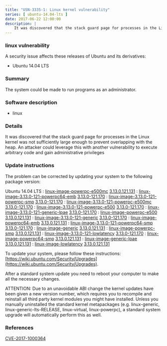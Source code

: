```yaml
---
title: "USN-3335-1: Linux kernel vulnerability"
series: [ ubuntu-14.04-lts ]
date: 2017-06-22 12:00:00
description: |
    It was discovered that the stack guard page for processes in the Linux kernel was not sufficiently large enough to prevent overlapping with the heap. An attacker could leverage this with another vulnerability to execute arbitrary code and gain administrative privileges 
--- 
```

 
### linux vulnerability

A security issue affects these releases of Ubuntu and its derivatives:

* Ubuntu 14.04 LTS

### Summary

The system could be made to run programs as an administrator. 

### Software description

* linux 

### Details

It was discovered that the stack guard page for processes in the Linux kernel was not sufficiently large enough to prevent overlapping with the heap. An attacker could leverage this with another vulnerability to execute arbitrary code and gain administrative privileges 

### Update instructions

The problem can be corrected by updating your system to the following package version:

Ubuntu 14.04 LTS
 : [linux-image-powerpc-e500mc](https://launchpad.net/ubuntu/+source/linux) <span> [3.13.0.121.131](https://launchpad.net/ubuntu/+source/linux/3.13.0-121.170) </span> 
 : [linux-image-3.13.0-121-powerpc64-emb](https://launchpad.net/ubuntu/+source/linux) <span> [3.13.0-121.170](https://launchpad.net/ubuntu/+source/linux/3.13.0-121.170) </span> 
 : [linux-image-3.13.0-121-powerpc-smp](https://launchpad.net/ubuntu/+source/linux) <span> [3.13.0-121.170](https://launchpad.net/ubuntu/+source/linux/3.13.0-121.170) </span> 
 : [linux-image-3.13.0-121-powerpc-e500mc](https://launchpad.net/ubuntu/+source/linux) <span> [3.13.0-121.170](https://launchpad.net/ubuntu/+source/linux/3.13.0-121.170) </span> 
 : [linux-image-3.13.0-121-powerpc-e500](https://launchpad.net/ubuntu/+source/linux) <span> [3.13.0-121.170](https://launchpad.net/ubuntu/+source/linux/3.13.0-121.170) </span> 
 : [linux-image-3.13.0-121-generic-lpae](https://launchpad.net/ubuntu/+source/linux) <span> [3.13.0-121.170](https://launchpad.net/ubuntu/+source/linux/3.13.0-121.170) </span> 
 : [linux-image-powerpc-e500](https://launchpad.net/ubuntu/+source/linux) <span> [3.13.0.121.131](https://launchpad.net/ubuntu/+source/linux/3.13.0-121.170) </span> 
 : [linux-image-3.13.0-121-generic](https://launchpad.net/ubuntu/+source/linux) <span> [3.13.0-121.170](https://launchpad.net/ubuntu/+source/linux/3.13.0-121.170) </span> 
 : [linux-image-powerpc64-emb](https://launchpad.net/ubuntu/+source/linux) <span> [3.13.0.121.131](https://launchpad.net/ubuntu/+source/linux/3.13.0-121.170) </span> 
 : [linux-image-3.13.0-121-powerpc64-smp](https://launchpad.net/ubuntu/+source/linux) <span> [3.13.0-121.170](https://launchpad.net/ubuntu/+source/linux/3.13.0-121.170) </span> 
 : [linux-image-generic](https://launchpad.net/ubuntu/+source/linux) <span> [3.13.0.121.131](https://launchpad.net/ubuntu/+source/linux/3.13.0-121.170) </span> 
 : [linux-image-powerpc-smp](https://launchpad.net/ubuntu/+source/linux) <span> [3.13.0.121.131](https://launchpad.net/ubuntu/+source/linux/3.13.0-121.170) </span> 
 : [linux-image-3.13.0-121-lowlatency](https://launchpad.net/ubuntu/+source/linux) <span> [3.13.0-121.170](https://launchpad.net/ubuntu/+source/linux/3.13.0-121.170) </span> 
 : [linux-image-powerpc64-smp](https://launchpad.net/ubuntu/+source/linux) <span> [3.13.0.121.131](https://launchpad.net/ubuntu/+source/linux/3.13.0-121.170) </span> 
 : [linux-image-generic-lpae](https://launchpad.net/ubuntu/+source/linux) <span> [3.13.0.121.131](https://launchpad.net/ubuntu/+source/linux/3.13.0-121.170) </span> 
 : [linux-image-lowlatency](https://launchpad.net/ubuntu/+source/linux) <span> [3.13.0.121.131](https://launchpad.net/ubuntu/+source/linux/3.13.0-121.170) </span> 

To update your system, please follow these instructions: [https://wiki.ubuntu.com/Security/Upgrades](https://wiki.ubuntu.com/Security/Upgrades).

After a standard system update you need to reboot your computer to make all the necessary changes.

ATTENTION: Due to an unavoidable ABI change the kernel updates have been given a new version number, which requires you to recompile and reinstall all third party kernel modules you might have installed. Unless you manually uninstalled the standard kernel metapackages (e.g. linux-generic, linux-generic-lts-RELEASE, linux-virtual, linux-powerpc), a standard system upgrade will automatically perform this as well. 

### References

 [CVE-2017-1000364](http://people.ubuntu.com/~ubuntu-security/cve/CVE-2017-1000364)
 
